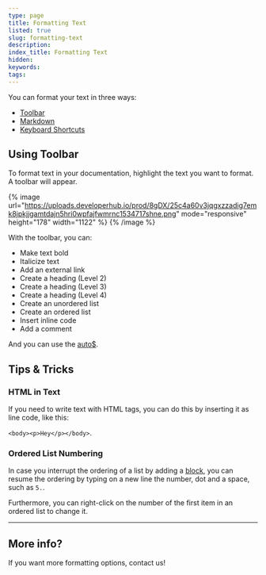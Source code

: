 ```yaml
---
type: page
title: Formatting Text
listed: true
slug: formatting-text
description: 
index_title: Formatting Text
hidden: 
keywords: 
tags: 
---
```


You can format your text in three ways:

- [Toolbar](/support-center/formatting-text#using-toolbar)
- [Markdown](/support-center/using-markdown)
- [Keyboard Shortcuts](/support-center/keyboard-shortcuts)

## Using Toolbar

To format text in your documentation, highlight the text you want to format. A toolbar will appear.

{% image url="https://uploads.developerhub.io/prod/8gDX/25c4a60v3jqgxzzadig7emk8jpkjjgamtdajn5hri0wpfajfwmrnc1534717shne.png" mode="responsive" height="178" width="1122" %}
{% /image %}

With the toolbar, you can:

- Make text bold
- Italicize text
- Add an external link
- Create a heading (Level 2)
- Create a heading (Level 3)
- Create a heading (Level 4)
- Create an unordered list
- Create an ordered list
- Insert inline code
- Add a comment

And you can use the [auto$](/support-center/ai-writer).

## Tips & Tricks

### HTML in Text

If you need to write text with HTML tags, you can do this by inserting it as line code, like this:

`<body><p>Hey</p></body>`.

### Ordered List Numbering

In case you interrupt the ordering of a list by adding a [block](/support-center/blocks), you can resume the ordering by typing on a new line the number, dot and a space, such as `5.`.

Furthermore, you can right-click on the number of the first item in an ordered list to change it.

---

## More info?

If you want more formatting options, contact us!